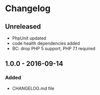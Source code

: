 # Changelog

<!-- There is always Unreleased section on the top. Subsections (Added, Changed, Fixed, Removed) should be added as needed. -->
## Unreleased
- PhpUnit updated
- code health dependencies added
- BC: drop PHP 5 support, PHP 7.1 required

## 1.0.0 - 2016-09-14
### Added
- CHANGELOG.md file
